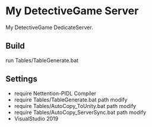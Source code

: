 # My DetectiveGame Server
My DetectiveGame DedicateServer.
## Build

run Tables/TableGenerate.bat 

## Settings
 * require Nettention-PIDL Compiler 
 * require Tables/TableGenerate.bat path modify
 * require Tables/AutoCopy_ToUnity.bat path modify
 * require Tables/AutoCopy_ServerSync.bat path modify
 * VisualStudio 2019
 
